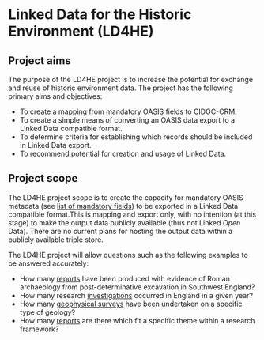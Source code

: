 # Linked Data for the Historic Environment (LD4HE)

## Project aims
The purpose of the LD4HE project is to increase the potential for exchange and reuse of historic environment data. The project has the following primary aims and objectives:

* To create a mapping from mandatory OASIS fields to CIDOC-CRM.
* To create a simple means of converting an OASIS data export to a Linked Data compatible format.
* To determine criteria for establishing which records should be included in Linked Data export.
* To recommend potential for creation and usage of Linked Data.

## Project scope
The LD4HE project scope is to create the capacity for mandatory OASIS metadata (see [list of mandatory fields](ld4he-fields.md)) to be exported in a Linked Data compatible format.This is mapping and export only, with no intention (at this stage) to make the output data publicly available (thus not Linked *Open* Data). There are no current plans for hosting the output data within a publicly available triple store. 

The LD4HE project will allow questions such as the following examples to be answered accurately:

* How many [reports](ld4he-report.md) have been produced with evidence of Roman archaeology from post-determinative excavation in Southwest England?
* How many research [investigations](ld4he-investigation.md) occurred in England in a given year?
* How many [geophysical surveys](ld4he-methodology.md) have been undertaken on a specific type of geology?
* How many [reports](ld4he-report.md) are there which fit a specific theme within a research framework?
